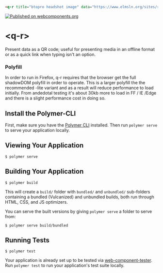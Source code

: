 <!--
```
<custom-element-demo>
  <template>
    <link rel="import" href="q-r.html">
    <next-code-block></next-code-block>
  </template>
</custom-element-demo>
```
-->
```html
<q-r title="btopro headshot image" data="https://www.elmsln.org/sites/redesign/files/styles/square-profile-portrait/public/headshot.jpg?itok=_1HEhahr" modulesize="3"></q-r>
```

[![Published on webcomponents.org](https://img.shields.io/badge/webcomponents.org-published-blue.svg)](https://www.webcomponents.org/element/LRNWebComponents/q-r)

# \<q-r\>

Present data as a QR code; useful for presenting media in an offline format or as a quick link when typing isn't an option.

### Polyfill
In order to run in Firefox, q-r requires that the browser get the full shadowDOM polyfill in order to operate. This is a larger polyfill the the recommended -lite variant and as a result will reduce performance to load initially. From andedotal testing it's about 30kb more to load in FF / IE /Edge and there is a slight performance cost in doing so.

## Install the Polymer-CLI

First, make sure you have the [Polymer CLI](https://www.npmjs.com/package/polymer-cli) installed. Then run `polymer serve` to serve your application locally.

## Viewing Your Application

```
$ polymer serve
```

## Building Your Application

```
$ polymer build
```

This will create a `build/` folder with `bundled/` and `unbundled/` sub-folders
containing a bundled (Vulcanized) and unbundled builds, both run through HTML,
CSS, and JS optimizers.

You can serve the built versions by giving `polymer serve` a folder to serve
from:

```
$ polymer serve build/bundled
```

## Running Tests

```
$ polymer test
```

Your application is already set up to be tested via [web-component-tester](https://github.com/Polymer/web-component-tester). Run `polymer test` to run your application's test suite locally.
